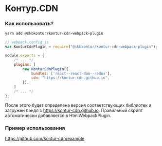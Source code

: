 # Контур.CDN

### Как использовать?

```bash
yarn add @skbkontur/kontur-cdn-webpack-plugin
```

```js
// webpack.config.js
var KonturCdnPlugin = require("@skbkontur/kontur-cdn-webpack-plugin");

module.exports = {
    /* ... */
    plugins: [
        new KonturCdnPlugin({
            bundles: ['react--react-dom--redux'],
            cdn: "https://kontur-cdn.github.io",
        }),
    ]
    /* ... */
};
```

После этого будет определена версия соответствующих библиотек и загружен бандл с https://kontur-cdn.github.io.
Правильный скрипт автоматически добавляется в HtmlWebpackPlugin.

### Пример использования

https://github.com/kontur-cdn/example
